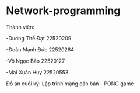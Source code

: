 # Network-programming
Thành viên: 

-Dương Thế Đạt 22520209 

-Đoàn Mạnh Đức 22520264 

-Võ Ngọc Bảo 22520127

-Mai Xuân Huy 22520553


Đồ án cuối kỳ: Lập trình mạng căn bản - PONG game
